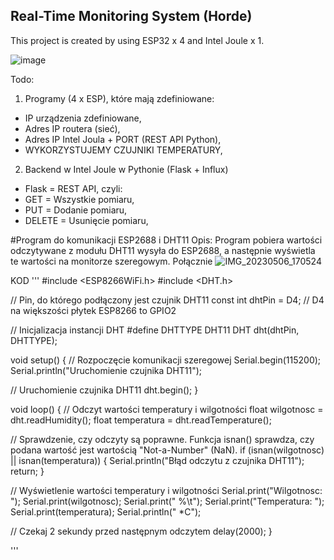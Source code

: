 ## Real-Time Monitoring System (Horde)

This project is created by using ESP32 x 4 and Intel Joule x 1.

![image](https://user-images.githubusercontent.com/72278818/233649310-02c203aa-7e83-4df7-8fe6-4082f65205db.png)

Todo:
1. Programy (4 x ESP), które mają zdefiniowane:
- IP urządzenia zdefiniowane,
- Adres IP routera (sieć),
- Adres IP Intel Joula + PORT (REST API Python),
- WYKORZYSTUJEMY CZUJNIKI TEMPERATURY,
2. Backend w Intel Joule w Pythonie (Flask + Influx)
- Flask = REST API, czyli:
- GET = Wszystkie pomiaru,
- PUT = Dodanie pomiaru,
- DELETE = Usunięcie pomiaru,

#Program do komunikacji ESP2688 i DHT11
Opis:
Program pobiera wartości odczytywane z modułu DHT11 wysyła do ESP2688, a  następnie wyświetla te wartości na monitorze szeregowym.
Połącznie
![IMG_20230506_170524](https://user-images.githubusercontent.com/76017554/236632357-702b2291-ba73-4080-b369-053c510cb3af.jpg)

KOD
'''
#include <ESP8266WiFi.h>
#include <DHT.h>

// Pin, do którego podłączony jest czujnik DHT11
const int dhtPin = D4; // D4 na większości płytek ESP8266 to GPIO2

// Inicjalizacja instancji DHT
#define DHTTYPE DHT11
DHT dht(dhtPin, DHTTYPE);

void setup() {
  // Rozpoczęcie komunikacji szeregowej
  Serial.begin(115200);
  Serial.println("Uruchomienie czujnika DHT11");

  // Uruchomienie czujnika DHT11
  dht.begin();
}

void loop() {
  // Odczyt wartości temperatury i wilgotności
  float wilgotnosc = dht.readHumidity();
  float temperatura = dht.readTemperature();

  // Sprawdzenie, czy odczyty są poprawne. Funkcja isnan() sprawdza, czy podana wartość jest wartością "Not-a-Number" (NaN).
  if (isnan(wilgotnosc) || isnan(temperatura)) {
    Serial.println("Błąd odczytu z czujnika DHT11");
    return;
  }

  // Wyświetlenie wartości temperatury i wilgotności
  Serial.print("Wilgotnosc: ");
  Serial.print(wilgotnosc);
  Serial.print(" %\t");
  Serial.print("Temperatura: ");
  Serial.print(temperatura);
  Serial.println(" *C");

  // Czekaj 2 sekundy przed następnym odczytem
  delay(2000);
}

'''
